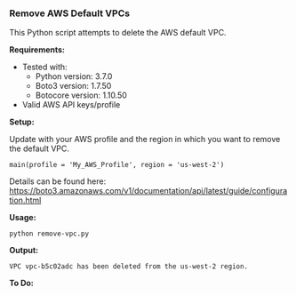 ### Remove AWS Default VPCs

This Python script attempts to delete the AWS default VPC.

**Requirements:**

* Tested with:
   * Python version: 3.7.0
   * Boto3 version: 1.7.50
   * Botocore version: 1.10.50
* Valid AWS API keys/profile

**Setup:**

Update with your AWS profile and the region in which you want to remove the default VPC.

```
main(profile = 'My_AWS_Profile', region = 'us-west-2')
```

Details can be found here:
https://boto3.amazonaws.com/v1/documentation/api/latest/guide/configuration.html

**Usage:**

```
python remove-vpc.py
```

**Output:**

```
VPC vpc-b5c02adc has been deleted from the us-west-2 region.
```

**To Do:**

